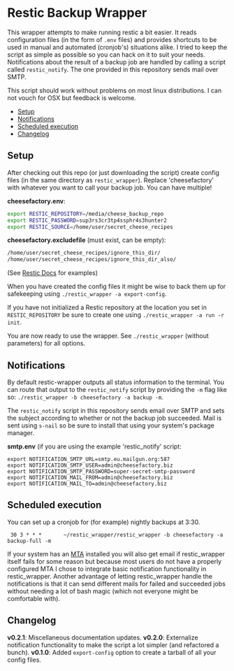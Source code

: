 # Restic Backup Wrapper

This wrapper attempts to make running restic a bit easier. It reads configuration files (in the form of `.env` files) and provides shortcuts to be used in manual and automated (cronjob's) situations alike. I tried to keep the script as simple as possible so you can hack on it to suit your needs. Notifications about the result of a backup job are handled by calling a script called `restic_notify`. The one provided in this repository sends mail over SMTP.

This script should work without problems on most linux distributions. I can not vouch for OSX but feedback is welcome.

<!-- TOC GFM -->

- [Setup](#setup)
- [Notifications](#notifications)
- [Scheduled execution](#scheduled-execution)
- [Changelog](#changelog)

<!-- /TOC -->

## Setup

After checking out this repo (or just downloading the script) create config files (in the same directory as `restic_wrapper`). Replace 'cheesefactory' with whatever you want to call your backup job. You can have multiple!

**cheesefactory.env**:
```bash
export RESTIC_REPOSITORY=/media/cheese_backup_repo
export RESTIC_PASSWORD=sup3rs3cr3tp4ssphr4s3hunter2
export RESTIC_SOURCE=/home/user/secret_cheese_recipes
```

**cheesefactory.excludefile** (must exist, can be empty):
```bash
/home/user/secret_cheese_recipes/ignore_this_dir/
/home/user/secret_cheese_recipes/ignore_this_dir_also/
```
(See [Restic Docs](https://restic.readthedocs.io/en/latest/040_backup.html#excluding-files) for examples)

When you have created the config files it might be wise to back them up for safekeeping using `./restic_wrapper -a export-config`.

If you have not initialized a Restic repository at the location you set in `RESTIC_REPOSITORY` be sure to create one using `./restic_wrapper -a run -r init`.

You are now ready to use the wrapper. See `./restic_wrapper` (without parameters) for all options.

## Notifications

By default restic-wrapper outputs all status information to the terminal. You can route that output to the `restic_notify` script by providing the `-m` flag like so: `./restic_wrapper -b cheesefactory -a backup -m`.

The `restic_notify` script in this repository sends email over SMTP and sets the subject according to whether or not the backup job succeeded. Mail is sent using `s-nail` so be sure to install that using your system's package manager.

**smtp.env** (if you are using the example 'restic_notify' script:
```
export NOTIFICATION_SMTP_URL=smtp.eu.mailgun.org:587
export NOTIFICATION_SMTP_USER=admin@cheesefactory.biz
export NOTIFICATION_SMTP_PASSWORD=super-secret-smtp-password
export NOTIFICATION_MAIL_FROM=admin@cheesefactory.biz
export NOTIFICATION_MAIL_TO=admin@cheesefactory.biz
```

## Scheduled execution
You can set up a cronjob for (for example) nightly backups at 3:30.

```
 30 3 * * *       ~/restic_wrapper/restic_wrapper -b cheesefactory -a backup-full -m
```

If your system has an [MTA](https://cronitor.io/cron-reference/no-mta-installed-discarding-output) installed you will also get email if restic_wrapper itself fails for some reason but because most users do not have a properly configured MTA I chose to integrate basic notification functionality in restic_wrapper. Another advantage of letting restic_wrapper handle the notifications is that it can send different mails for failed and succeeded jobs without needing a lot of bash magic (which not everyone might be comfortable with).

## Changelog
**v0.2.1**: Miscellaneous documentation updates.
**v0.2.0**: Externalize notification functionality to make the script a lot simpler (and refactored a bunch).
**v0.1.0**: Added `export-config` option to create a tarball of all your config files.
